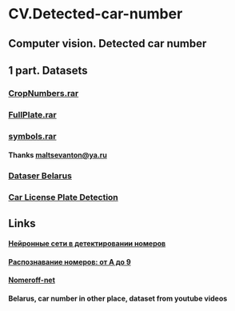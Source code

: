 # CV.Detected-car-number
## Computer vision.  Detected car number

## 1 part. Datasets

### [CropNumbers.rar](https://disk.yandex.ru/d/EAfnQ947criHW)
### [FullPlate.rar](https://disk.yandex.ru/d/0H2AipxrcrXqy)
### [symbols.rar](https://disk.yandex.ru/d/U41QZ8v7cpJ6R)
#### Thanks  maltsevanton@ya.ru

### [Dataser Belarus](https://nomeroff.net.ua/datasets/autoriaNumberplateOcrBy-2020-10-09.zip)

### [Car License Plate Detection](https://www.kaggle.com/andrewmvd/car-plate-detection)


## Links
#### [Нейронные сети в детектировании номеров](https://habr.com/ru/company/recognitor/blog/329636/)
#### [Распознавание номеров: от А до 9](https://habr.com/ru/company/recognitor/blog/221891/)
#### [Nomeroff-net](https://github.com/ria-com/nomeroff-net)

#### Belarus, car number in other place, dataset from youtube videos

